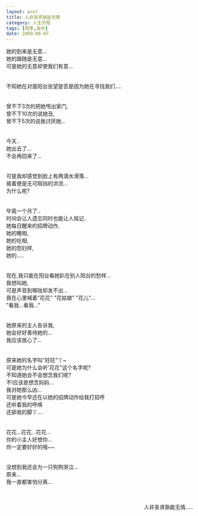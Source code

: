 ```yaml
---
layout: post
title: 人非圣贤孰能无情
category: 人生历程
tags: [雨季,高中]
date: 2009-08-07
---
```

她的到来是无意...   
她的跟随是无意...  
可是她的无意却使我们有意...
</br>
</br>
</br>
不知她在对面阳台张望是否是因为她在寻找我们....
</br>
</br>
</br>
曾不下3次的把她甩出家门,  
曾不下10次的说她丑,  
曾不下5次的说我讨厌她...
</br>
</br>
</br>
今天..  
她出去了...  
不会再回来了...
</br>
</br>
</br>
可是我却感觉到脸上有两滴水滑落...   
接着便是无可阻挡的洪流...  
为什么呢?
</br>
</br>
</br>
毕竟一个月了..  
时间会让人遗忘同时也能让人铭记..  
她每日醒来的招牌动作,  
她的睡相,  
她的吃相,  
她的怨妇样,  
她的.....
</br>
</br>
</br>
现在,我只能在阳台看她趴在别人阳台的愁样...  
我想叫她,   
可是声音到喉咙却发不出...   
我在心里喊着"花花" "花姑娘" "花儿"...  
"看我...看我..."
</br>
</br>
</br>
她原来的主人告诉我,   
她会好好善待她的...  
我应该放心了...
</br>
</br>
</br>
原来她的名字叫"旺旺"丫~  
可是她为什么会听'花花"这个名字呢?  
不知道她会不会想念我们呢?  
不!应该是想念妈妈...  
我对她那么凶...  
可是她今早还在以她的招牌动作给我打招呼  
还听着我的呼唤  
还舔我的脚丫....
</br>
</br>
</br>
花花...花花...花花...  
你的小主人好想你...  
你一定要好好的哦~~
</br>
</br>
</br>
没想到我还会为一只狗狗哭泣...   
原来...   
我一直都害怕分离...
</br>
</br>
</br>
<p align="right">人非圣贤孰能无情.....</p>

